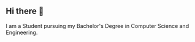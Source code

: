 
  ##             Hi there 👋 
  
  I am a Student pursuing my Bachelor's Degree in Computer Science and Engineering.
  
